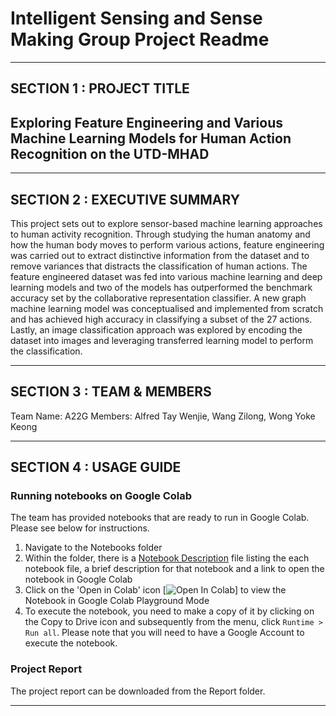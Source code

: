 # Intelligent Sensing and Sense Making Group Project Readme
---

## SECTION 1 : PROJECT TITLE
## Exploring Feature Engineering and Various Machine Learning Models for Human Action Recognition on the UTD-MHAD
  
---
## SECTION 2 : EXECUTIVE SUMMARY
This project sets out to explore sensor-based machine learning approaches to human activity recognition. Through studying the human anatomy and how the human body moves to perform various actions, feature engineering was carried out to extract distinctive information from the dataset and to remove variances that distracts the classification of human actions. The feature engineered dataset was fed into various machine learning and deep learning models and two of the models has outperformed the benchmark accuracy set by the collaborative representation classifier. A new graph machine learning model was conceptualised and implemented from scratch and has achieved high accuracy in classifying a subset of the 27 actions. Lastly, an image classification approach was explored by encoding the dataset into images and leveraging transferred learning model to perform the classification.

---
## SECTION 3 : TEAM & MEMBERS
Team Name: A22G
Members: Alfred Tay Wenjie, Wang Zilong, Wong Yoke Keong


---
## SECTION 4 : USAGE GUIDE

### Running notebooks on Google Colab

The team has provided notebooks that are ready to run in Google Colab. Please see below for instructions.

1. Navigate to the Notebooks folder
2. Within the folder, there is a [Notebook Description](Notebooks/README.md) file listing the each notebook file, a brief description for that notebook and a link to open the notebook in Google Colab
3. Click on the 'Open in Colab' icon [![Open In Colab](https://colab.research.google.com/assets/colab-badge.svg)] to view the Notebook in Google Colab Playground Mode
4. To execute the notebook, you need to make a copy of it by clicking on the Copy to Drive icon and subsequently from the menu, click `Runtime > Run all`. Please note that you will need to have a Google Account to execute the notebook.

### Project Report
The project report can be downloaded from the Report folder.

---